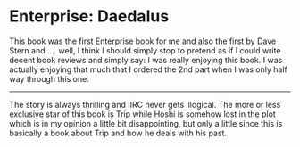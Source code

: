 # Enterprise: Daedalus

<a class="left" href="http://www.flickr.com/photos/zerok/129668634/" title="Photo Sharing">
<img src="http://static.flickr.com/45/129668634_f00bd06b9d_m.jpg" alt=""/></a>This book was the first Enterprise book for me and also the first by Dave Stern and .... well, I think I should simply stop to pretend as if I could write decent book reviews and simply say: I was really enjoying this book. I was actually enjoying that much that I ordered the 2nd part when I was only half way through this one.



-------------------------------

The story is always thrilling and IIRC never gets illogical. The more or less exclusive star of this book is Trip while Hoshi is somehow lost in the plot which is in my opinion a little bit disappointing, but only a little since this is basically a book about Trip and how he deals with his past.
